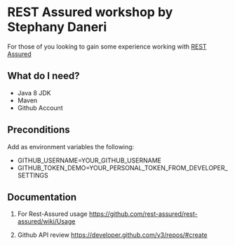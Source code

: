 REST Assured workshop by Stephany Daneri
========================================
For those of you looking to gain some experience working with [REST Assured](http://rest-assured.io/)

What do I need?
---
- Java 8 JDK
- Maven
- Github Account

Preconditions
---
Add as environment variables the following:
- GITHUB_USERNAME=YOUR_GITHUB_USERNAME
- GITHUB_TOKEN_DEMO=YOUR_PERSONAL_TOKEN_FROM_DEVELOPER_SETTINGS

Documentation
---
1. For Rest-Assured usage
https://github.com/rest-assured/rest-assured/wiki/Usage

2. Github API review
https://developer.github.com/v3/repos/#create


